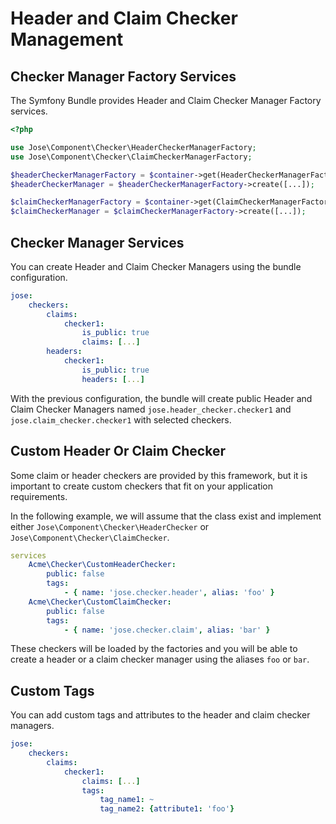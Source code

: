 # Header and Claim Checker Management

## Checker Manager Factory Services

The Symfony Bundle provides Header and Claim Checker Manager Factory services.&#x20;

```php
<?php

use Jose\Component\Checker\HeaderCheckerManagerFactory;
use Jose\Component\Checker\ClaimCheckerManagerFactory;

$headerCheckerManagerFactory = $container->get(HeaderCheckerManagerFactory::class);
$headerCheckerManager = $headerCheckerManagerFactory->create([...]);

$claimCheckerManagerFactory = $container->get(ClaimCheckerManagerFactory::class);
$claimCheckerManager = $claimCheckerManagerFactory->create([...]);
```

## Checker Manager Services

You can create Header and Claim Checker Managers using the bundle configuration.

```yaml
jose:
    checkers:
        claims:
            checker1:
                is_public: true
                claims: [...]
        headers:
            checker1:
                is_public: true
                headers: [...]
```

With the previous configuration, the bundle will create public Header and Claim Checker Managers named `jose.header_checker.checker1` and `jose.claim_checker.checker1` with selected checkers.

## Custom Header Or Claim Checker

Some claim or header checkers are provided by this framework, but it is important to create custom checkers that fit on your application requirements.

In the following example, we will assume that the class exist and implement either `Jose\Component\Checker\HeaderChecker` or `Jose\Component\Checker\ClaimChecker`.

```yaml
services
    Acme\Checker\CustomHeaderChecker:
        public: false
        tags:
            - { name: 'jose.checker.header', alias: 'foo' }
    Acme\Checker\CustomClaimChecker:
        public: false
        tags:
            - { name: 'jose.checker.claim', alias: 'bar' }
```

These checkers will be loaded by the factories and you will be able to create a header or a claim checker manager using the aliases `foo` or `bar`.

## Custom Tags

You can add custom tags and attributes to the header and claim checker managers.

```yaml
jose:
    checkers:
        claims:
            checker1:
                claims: [...]
                tags:
                    tag_name1: ~
                    tag_name2: {attribute1: 'foo'}
```
